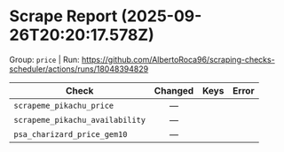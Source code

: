 # Scrape Report (2025-09-26T20:20:17.578Z)

Group: `price`  |  Run: https://github.com/AlbertoRoca96/scraping-checks-scheduler/actions/runs/18048394829

| Check | Changed | Keys | Error |
|---|:---:|:--|:--|
| `scrapeme_pikachu_price` | — |  |  |
| `scrapeme_pikachu_availability` | — |  |  |
| `psa_charizard_price_gem10` | — |  |  |
